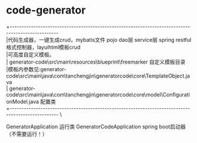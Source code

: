 # code-generator
  +-------------------------------------------------------------------------------------------------- \
  |代码生成器，一键生成crud，mybatis文件 pojo dao层 service层 spring restful格式控制器，layuihtml模板crud \
  |可高度自定义模板。\
  | generator-code\src\main\resources\blueprint\freemarker 自定义模板目录 \
  |模板内参数见:generator-code\src\main\java\com\tanchengjin\generatorcode\core\TemplateObject.java \
  | generator-code\src\main\java\com\tanchengjin\generatorcode\core\model\ConfigurationModel.java 配置类 \
  +-------------------------------------------------------------------------------------------------- \
  
  GeneratorApplication 运行类
  GeneratorCodeApplication spring boot启动器（不需要运行！）
